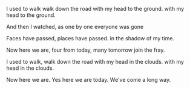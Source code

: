 I used to walk
walk down the road
with my head to the ground.
with my head to the ground.

And then I watched,
as one by one
everyone was gone

Faces have passed,
places have passed.
in the shadow of my time.

Now here we are,
four from today,
many tomorrow join the fray.

I used to walk,
walk down the road
with my head in the clouds.
with my head in the clouds.

Now here we are.
Yes here we are today.
We've come a long way.